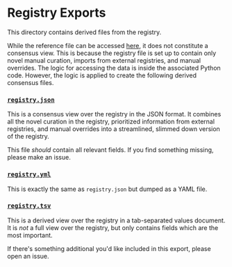 # Registry Exports

This directory contains derived files from the registry.

While the reference file can be accessed
[here](https://github.com/biopragmatics/bioregistry/raw/update-exports/src/bioregistry/data/metaregistry.json),
it does not constitute a consensus view. This is because the registry file is
set up to contain only novel manual curation, imports from external registries,
and manual overrides. The logic for accessing the data is inside the associated
Python code. However, the logic is applied to create the following derived
consensus files.

### [`registry.json`](registry.json)

This is a consensus view over the registry in the JSON format. It combines all
the novel curation in the registry, prioritized information from external
registries, and manual overrides into a streamlined, slimmed down version of the
registry.

This file *should* contain all relevant fields. If you find something missing,
please make an issue.

### [`registry.yml`](registry.yml)

This is exactly the same as `registry.json` but dumped as a YAML file.

### [`registry.tsv`](registry.tsv)

This is a derived view over the registry in a tab-separated values document. It
is *not* a full view over the registry, but only contains fields which are the
most important.

If there's something additional you'd like included in this export, please open
an issue.